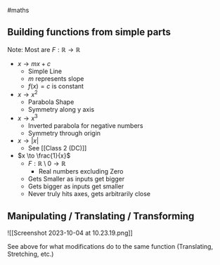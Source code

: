 #maths 

## Building functions from simple parts

Note: Most are $F: \mathbb{R} \to \mathbb{R}$

- $x \to mx + c$
	- Simple Line
	- $m$ represents slope
	- $f(x) = c \text{ is constant}$
- $x \to x^2$
	- Parabola Shape
	- Symmetry along y axis
- $x \to x^3$
	- Inverted parabola for negative numbers
	- Symmetry through origin
- $x \to |x|$
	- See [[Class 2 (DC)]]
- $x \to \frac{1}{x}$
	- $F:\mathbb{R}\setminus{0}  \to \mathbb{R}$
		- Real numbers excluding Zero
	- Gets Smaller as inputs get bigger
	- Gets bigger as inputs get smaller
	- Never truly hits axes, gets arbitrarily close

Manipulating / Translating / Transforming
---

![[Screenshot 2023-10-04 at 10.23.19.png]]

See above for what modifications do to the same function (Translating, Stretching, etc.)
